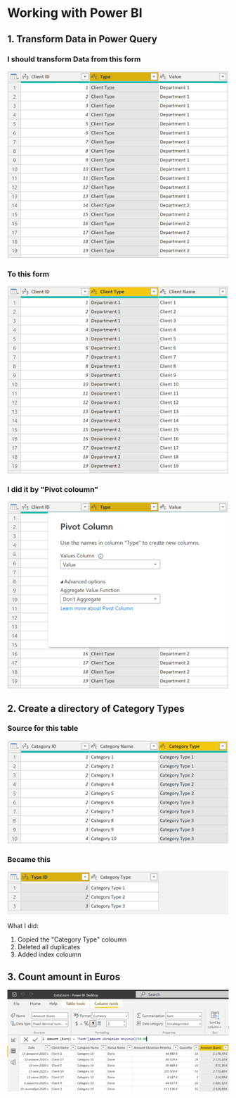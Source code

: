 # Working with Power BI

## 1. Transform Data in Power Query

### I should transform Data from this form
<p align="center"><img  src="https://github.com/victorjulyin/DE-101/blob/main/Module3/3.10%20Power%20BI/pics/3.10.1.png"></p>

### To this form
<p align="center"><img  src="https://github.com/victorjulyin/DE-101/blob/main/Module3/3.10%20Power%20BI/pics/3.10.2.png"></p>

### I did it by "Pivot coloumn"
<p align="center"><img  src="https://github.com/victorjulyin/DE-101/blob/main/Module3/3.10%20Power%20BI/pics/3.10.3.png"></p>

## 2. Create a directory of Category Types

### Source for this table
<p align="center"><img  src="https://github.com/victorjulyin/DE-101/blob/main/Module3/3.10%20Power%20BI/pics/3.10.4.png"></p>

### Became this
<p align="center"><img  src="https://github.com/victorjulyin/DE-101/blob/main/Module3/3.10%20Power%20BI/pics/3.10.5.png"></p>

What I did:
1) Copied the "Category Type" coloumn
2) Deleted all duplicates
3) Added index coloumn

## 3. Count amount in Euros
<p align="center"><img  src="https://github.com/victorjulyin/DE-101/blob/main/Module3/3.10%20Power%20BI/pics/3.10.6.png"></p>